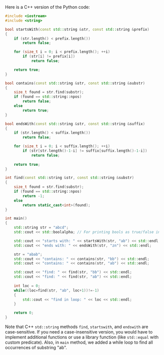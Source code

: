 Here is a C++ version of the Python code:

```C++
#include <iostream>
#include <string>

bool startsWith(const std::string &str, const std::string &prefix)
{
    if (str.length() < prefix.length())
        return false;

    for (size_t i = 0; i < prefix.length(); ++i)
        if (str[i] != prefix[i])
            return false;

    return true;
}

bool contains(const std::string &str, const std::string &substr)
{
    size_t found = str.find(substr);
    if (found == std::string::npos)
        return false;
    else
        return true;
}

bool endsWith(const std::string &str, const std::string &suffix)
{
    if (str.length() < suffix.length())
        return false;

    for (size_t i = 0; i < suffix.length(); ++i)
        if (str[str.length()-1-i] != suffix[suffix.length()-1-i])
            return false;
    
    return true;
}

int find(const std::string &str, const std::string &substr)
{
    size_t found = str.find(substr);
    if (found == std::string::npos)
        return -1;
    else
        return static_cast<int>(found);
}

int main()
{
    std::string str = "abcd";
    std::cout << std::boolalpha; // For printing bools as true/false instead of 1/0

    std::cout << "starts with: " << startsWith(str, "ab") << std::endl;
    std::cout << "ends with: " << endsWith(str, "zn") << std::endl;

    str = "abab";
    std::cout << "contains: " << contains(str, "bb") << std::endl;
    std::cout << "contains: " << contains(str, "ab") << std::endl;

    std::cout << "find: " << find(str, "bb") << std::endl;
    std::cout << "find: " << find(str, "ab") << std::endl;
    
    int loc = 0;
    while((loc=find(str, "ab", loc+1))!=-1)
    {
        std::cout << "find in loop: " << loc << std::endl;
    }

    return 0;
}
```

Note that C++ `std::string` methods `find`, `startswith`, and `endswith` are case-sensitive. If you need a case-insensitive version, you would have to implement additional functions or use a library function (like `std::equal` with custom predicate). Also, in `main` method, we added a while loop to find all occurrences of substring "ab".
